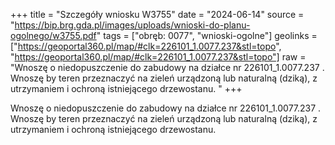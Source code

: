 +++
title = "Szczegóły wniosku W3755"
date = "2024-06-14"
source = "https://bip.brg.gda.pl/images/uploads/wnioski-do-planu-ogolnego/w3755.pdf"
tags = ["obręb: 0077", "wnioski-ogolne"]
geolinks = ["https://geoportal360.pl/map/#clk=226101_1.0077.237&stl=topo", "https://geoportal360.pl/map/#clk=226101_1.0077.237&stl=topo"]
raw = "Wnoszę o niedopuszczenie do zabudowy na działce nr 226101_1.0077.237 . Wnoszę by teren przeznaczyć na zieleń urządzoną lub naturalną (dziką), z utrzymaniem i ochroną istniejącego drzewostanu. "
+++

Wnoszę o niedopuszczenie do zabudowy na działce nr 226101_1.0077.237 . Wnoszę
by teren przeznaczyć na zieleń urządzoną lub naturalną (dziką), z utrzymaniem i ochroną
istniejącego drzewostanu.



